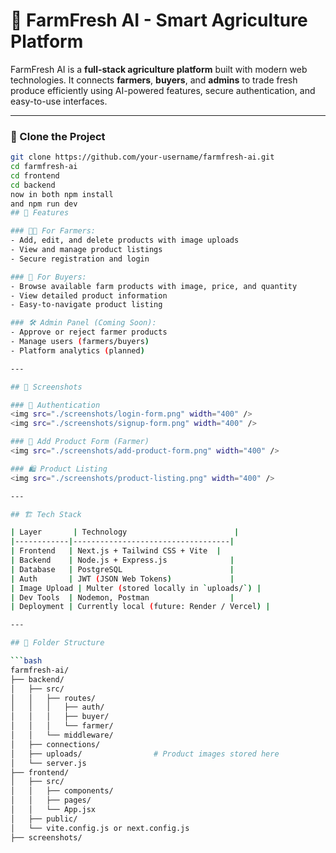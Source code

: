 # 🌾 FarmFresh AI - Smart Agriculture Platform

FarmFresh AI is a **full-stack agriculture platform** built with modern web technologies. It connects **farmers**, **buyers**, and **admins** to trade fresh produce efficiently using AI-powered features, secure authentication, and easy-to-use interfaces.

---
### 📁 Clone the Project

```bash
git clone https://github.com/your-username/farmfresh-ai.git
cd farmfresh-ai 
cd frontend
cd backend
now in both npm install
and npm run dev 
## 🚀 Features

### 👨‍🌾 For Farmers:
- Add, edit, and delete products with image uploads
- View and manage product listings
- Secure registration and login

### 🛒 For Buyers:
- Browse available farm products with image, price, and quantity
- View detailed product information
- Easy-to-navigate product listing

### 🛠️ Admin Panel (Coming Soon):
- Approve or reject farmer products
- Manage users (farmers/buyers)
- Platform analytics (planned)

---

## 📸 Screenshots

### 🔐 Authentication
<img src="./screenshots/login-form.png" width="400" />
<img src="./screenshots/signup-form.png" width="400" />

### 🌽 Add Product Form (Farmer)
<img src="./screenshots/add-product-form.png" width="400" />

### 🛍️ Product Listing
<img src="./screenshots/product-listing.png" width="400" />

---

## 🏗️ Tech Stack

| Layer       | Technology                        |
|------------|-----------------------------------|
| Frontend   | Next.js + Tailwind CSS + Vite  |
| Backend    | Node.js + Express.js              |
| Database   | PostgreSQL                        |
| Auth       | JWT (JSON Web Tokens)             |
| Image Upload | Multer (stored locally in `uploads/`) |
| Dev Tools  | Nodemon, Postman                  |
| Deployment | Currently local (future: Render / Vercel) |

---

## 🧩 Folder Structure

```bash
farmfresh-ai/
├── backend/
│   ├── src/
│   │   ├── routes/
│   │   │   ├── auth/
│   │   │   ├── buyer/
│   │   │   └── farmer/
│   │   └── middleware/
│   ├── connections/
│   ├── uploads/                # Product images stored here
│   └── server.js
├── frontend/
│   ├── src/
│   │   ├── components/
│   │   ├── pages/
│   │   └── App.jsx
│   ├── public/
│   └── vite.config.js or next.config.js
├── screenshots/
